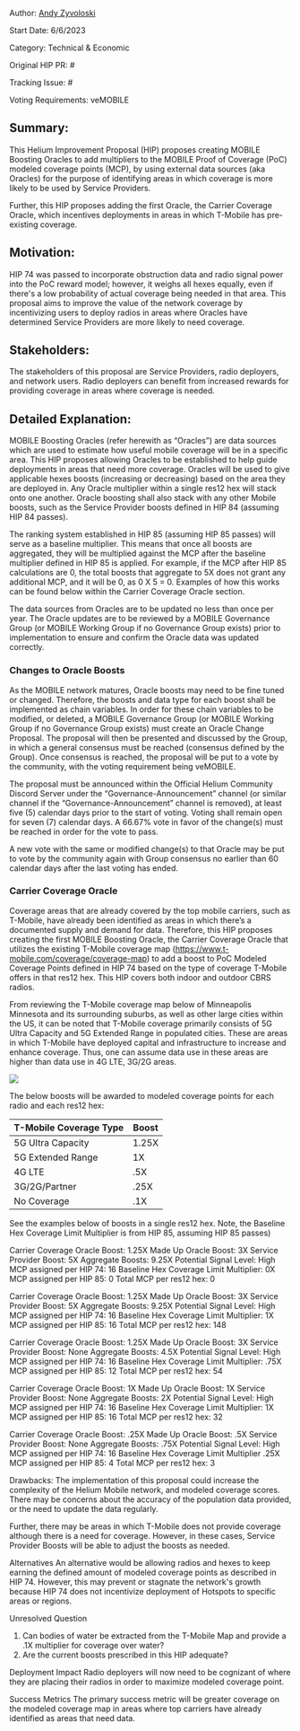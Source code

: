 Author: [Andy Zyvoloski](https://github.com/heatedlime)

Start Date: 6/6/2023

Category: Technical & Economic

Original HIP PR: #

Tracking Issue: #

Voting Requirements: veMOBILE


## Summary:
This Helium Improvement Proposal (HIP) proposes creating MOBILE Boosting Oracles to add multipliers to the MOBILE Proof of Coverage (PoC) modeled coverage points (MCP), by using external data sources (aka Oracles) for the purpose of identifying areas in which coverage is more likely to be used by Service Providers.

Further, this HIP proposes adding the first Oracle, the Carrier Coverage Oracle, which incentives deployments in areas in which T-Mobile has pre-existing coverage. 
 

## Motivation:
HIP 74 was passed to incorporate obstruction data and radio signal power into the PoC reward model; however, it weighs all hexes equally, even if there's a low probability of actual coverage being needed in that area. This proposal aims to improve the value of the network coverage by incentivizing users to deploy radios in areas where Oracles have determined Service Providers are more likely to need coverage.
 
## Stakeholders:
The stakeholders of this proposal are Service Providers, radio deployers, and network users. Radio deployers can benefit from increased rewards for providing coverage in areas where coverage is needed. 
 
## Detailed Explanation:
MOBILE Boosting Oracles (refer herewith as “Oracles”) are data sources which are used to estimate how useful mobile coverage will be in a specific area. This HIP proposes allowing Oracles to be established to help guide deployments in areas that need more coverage. Oracles will be used to give applicable hexes boosts (increasing or decreasing) based on the area they are deployed in. Any Oracle multiplier within a single res12 hex will stack onto one another. Oracle boosting shall also stack with any other Mobile boosts, such as the Service Provider boosts defined in HIP 84 (assuming HIP 84 passes). 

The ranking system established in HIP 85 (assuming HIP 85 passes) will serve as a baseline multiplier. This means that once all boosts are aggregated, they will be multiplied against the MCP after the baseline multiplier defined in HIP 85 is applied. For example, if the MCP after HIP 85 calculations are 0, the total boosts that aggregate to 5X does not grant any additional MCP, and it will be 0, as 0 X 5 = 0. 
Examples of how this works can be found below within the Carrier Coverage Oracle section.

The data sources from Oracles are to be updated no less than once per year. The Oracle updates are to be reviewed by a MOBILE Governance Group (or MOBILE Working Group if no Governance Group exists) prior to implementation to ensure and confirm the Oracle data was updated correctly. 

### Changes to Oracle Boosts
As the MOBILE network matures, Oracle boosts may need to be fine tuned or changed. Therefore, the boosts and data type for each boost shall be implemented as chain variables. In order for these chain variables to be modified, or deleted, a MOBILE Governance Group (or MOBILE Working Group if no Governance Group exists) must create an Oracle Change Proposal. The proposal will then be presented and discussed by the Group, in which a general consensus must be reached (consensus defined by the Group). Once consensus is reached, the proposal will be put to a vote by the community, with the voting requirement being veMOBILE.

The proposal must be announced within the Official Helium Community Discord Server under the “Governance-Announcement” channel (or similar channel if the “Governance-Announcement” channel is removed), at least five (5) calendar days prior to the start of voting. Voting shall remain open for seven (7) calendar days. A 66.67% vote in favor of the change(s) must be reached in order for the vote to pass.

A new vote with the same or modified change(s) to that Oracle may be put to vote by the community again with Group consensus no earlier than 60 calendar days after the last voting has ended.


### Carrier Coverage Oracle  
Coverage areas that are already covered by the top mobile carriers, such as T-Mobile, have already been identified as areas in which there’s a documented supply and demand for data. Therefore, this HIP proposes creating the first MOBILE Boosting Oracle, the Carrier Coverage Oracle that utilizes the existing T-Mobile coverage map (https://www.t-mobile.com/coverage/coverage-map) to add a boost to PoC Modeled Coverage Points defined in HIP 74 based on the type of coverage T-Mobile offers in that res12 hex. This HIP covers both indoor and outdoor CBRS radios. 

From reviewing the T-Mobile coverage map below of Minneapolis Minnesota and its surrounding suburbs, as well as other large cities within the US, it can be noted that T-Mobile coverage primarily consists of 5G Ultra Capacity and 5G Extended Range in populated cities. These are areas in which T-Mobile have deployed capital and infrastructure to increase and enhance coverage. Thus, one can assume data use in these areas are higher than data use in 4G LTE, 3G/2G areas. 

![](https://user-images.githubusercontent.com/104723888/243865314-85ddc953-d767-4cdf-9556-1b7d5cf8b855.png)


The below boosts will be awarded to modeled coverage points for each radio and each res12 hex: 

| T-Mobile Coverage Type | Boost | 
|------------------------|-------|
|5G Ultra Capacity       | 1.25X |
|5G Extended Range       | 1X    |
|4G LTE                  | .5X   |
|3G/2G/Partner           | .25X  |
|No Coverage             | .1X   |


See the examples below of boosts in a single res12 hex. Note, the Baseline Hex Coverage Limit Multiplier is from HIP 85, assuming HIP 85 passes) 

Carrier Coverage Oracle Boost: 1.25X
Made Up Oracle Boost: 3X
Service Provider Boost: 5X
Aggregate Boosts: 9.25X 
Potential Signal Level: High
MCP assigned per HIP 74: 16
Baseline Hex Coverage Limit Multiplier: 0X
MCP assigned per HIP 85: 0
Total MCP per res12 hex: 0 

Carrier Coverage Oracle Boost: 1.25X
Made Up Oracle Boost: 3X
Service Provider Boost: 5X
Aggregate Boosts: 9.25X 
Potential Signal Level: High
MCP assigned per HIP 74: 16
Baseline Hex Coverage Limit Multiplier: 1X
MCP assigned per HIP 85: 16
Total MCP per res12 hex: 148

Carrier Coverage Oracle Boost: 1.25X
Made Up Oracle Boost: 3X
Service Provider Boost: None
Aggregate Boosts: 4.5X 
Potential Signal Level: High
MCP assigned per HIP 74: 16
Baseline Hex Coverage Limit Multiplier: .75X
MCP assigned per HIP 85: 12
Total MCP per res12 hex: 54 

Carrier Coverage Oracle Boost: 1X
Made Up Oracle Boost: 1X
Service Provider Boost: None
Aggregate Boosts: 2X 
Potential Signal Level: High
MCP assigned per HIP 74: 16
Baseline Hex Coverage Limit Multiplier: 1X
MCP assigned per HIP 85: 16
Total MCP per res12 hex: 32 

Carrier Coverage Oracle Boost: .25X
Made Up Oracle Boost: .5X
Service Provider Boost: None
Aggregate Boosts: .75X 
Potential Signal Level: High
MCP assigned per HIP 74: 16
Baseline Hex Coverage Limit Multiplier .25X
MCP assigned per HIP 85: 4
Total MCP per res12 hex: 3

Drawbacks:
The implementation of this proposal could increase the complexity of the Helium Mobile network, and modeled coverage scores. There may be concerns about the accuracy of the population data provided, or the need to update the data regularly. 

Further, there may be areas in which T-Mobile does not provide coverage although there is a need for coverage. However, in these cases, Service Provider Boosts will be able to adjust the boosts as needed.

Alternatives
An alternative would be allowing radios and hexes to keep earning the defined amount of modeled coverage points as described in HIP 74. However, this may prevent or stagnate the network's growth because HIP 74 does not incentivize deployment of Hotspots to specific areas or regions. 

Unresolved Question
1. Can bodies of water be extracted from the T-Mobile Map and provide a .1X multiplier for coverage over water?
2. Are the current boosts prescribed in this HIP adequate? 

Deployment Impact
Radio deployers will now need to be cognizant of where they are placing their radios in order to maximize modeled coverage point.

Success Metrics
The primary success metric will be greater coverage on the modeled coverage map in areas where top carriers have already identified as areas that need data. 
